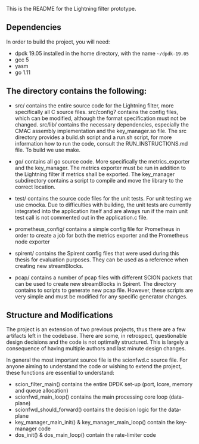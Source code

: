 This is the README for the Lightning filter prototype.

## Dependencies
In order to build the project, you will need:
- dpdk 19.05 installed in the home directory, with the name `~/dpdk-19.05`
- gcc 5
- yasm
- go 1.11

## The directory contains the following:

- src/
contains the entire source code for the Lightning filter, more specifically all C source files.
src/config7 contains the config files, which can be modified, although the format specification must not be changed.
src/lib/ contains the necessary dependencies, especially the CMAC assembly implementation and the key_manager.so file.
The src directory provides a build.sh script and a run.sh script, for more information how to run the code,
consult the RUN_INSTRUCTIONS.md file. To build we use make.

- go/
contains all go source code. More specifically the metrics_exporter and the key_manager.
The metrics exporter must be run in addition to the Lightning filter if metrics shall be exported.
The key_manager subdirectory contains a script to compile and move the library to the correct location.

- test/
contains the source code files for the unit tests. For unit testing we use cmocka. Due to difficulties with building,
the unit tests are currently integrated into the application itself and are always run if the main unit test call is
not commented out in the application.c file.

- prometheus_config/
contains a simple config file for Prometheus in order to create a job
for both the metrics exporter and the Prometheus node exporter

- spirent/
contains the Spirent config files that were used during this thesis for evaluation purposes. They can be used as a
reference when creating new streamBlocks.

- pcap/
contains a number of pcap files with different SCION packets that can be used to create new streamBlocks in Spirent.
The directory contains to scripts to generate new pcap file. However, these scripts are very simple and must be modified
for any specific generator changes.

## Structure and Modifications
The project is an extension of two previous projects, thus there are a few artifacts left in the codebase.
There are some, in retrospect, questionable design decisions and the code is not optimally structured. This is largely a consequence
of having multiple authors and last minute design changes.

In general the most important source file is the scionfwd.c source file.
For anyone aiming to understand the code or wishing to extend the project, these functions are essential to understand:

- scion_filter_main() contains the entire DPDK set-up (port, lcore, memory and queue allocation)
- scionfwd_main_loop() contains the main processing core loop (data-plane)
- scionfwd_should_forward() contains the decision logic for the data-plane
- key_manager_main_init() & key_manager_main_loop() contain the key-manager code
- dos_init() & dos_main_loop() contain the rate-limiter code
